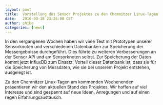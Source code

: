 ```yaml
---
layout: post
title:  Vorstellung des Sensor Projektes zu den Chemnitzer Linux-Tagen
date:   2016-03-18 23:26:00 CET
author:	phibo
categories: [news]
---
```


In den vergangenen Wochen haben wir viele Test mit Prototypen unserer Sensorknoten und verschiedenen Datenbanken zur Speicherung der Messergebnisse durchgeführt.
Dies führte zu weiteren Verbesserungen an der Sensor API und am Sensorknoten selbst.
Zur Speicherung der Daten kommt jetzt InfluxDB zum Einsatz.
Vorteil dieser Datenbank ist, dass sie für die Speicherung von Messdaten, wie sie bei unserem Projekt entstehen, ausgelegt ist.

Zu den Chemnitzer Linux-Tagen am kommenden Wochenenden präsentieren wir den aktuellen Stand des Projektes.
Wir hoffen auf viel Interesse und sind gespannt auf neue Ideen, Anregungen und auf einen regen Erfahrungsaustausch.
